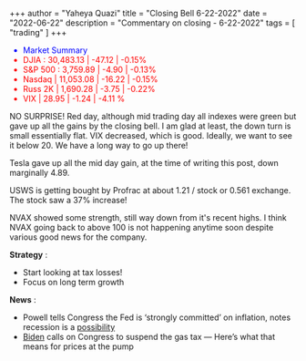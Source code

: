 +++
author = "Yaheya Quazi"
title = "Closing Bell 6-22-2022"
date = "2022-06-22"
description = "Commentary on closing - 6-22-2022"
tags = [
"trading"
]
+++

<ul class="list-group w-50">
        <li class="list-group-item" style="color:blue;">
          Market Summary 
        </li>
        <li class="list-group-item" style="color:red;">
          DJIA : 30,483.13 | -47.12 | -0.15% 
        </li>
        <li class="list-group-item" style="color:red;"> 
        S&P 500 : 3,759.89 | -4.90 | -0.13%
        </li>
        <li class="list-group-item" style="color:red;"> 
        Nasdaq | 11,053.08 | -16.22 | -0.15%
        </li>
        <li class="list-group-item" style="color:red;"> 
        Russ 2K | 1,690.28 | -3.75 | -0.22%
        </li>
        <li class="list-group-item" style="color:red;"> 
        VIX | 28.95 | -1.24 | -4.11 %
        </li>
</ul>

NO SURPRISE! Red day, although mid trading day all indexes were green but gave up all the gains by the closing bell. I am glad at least, the down turn is small essentially flat. VIX decreased, which is good. Ideally, we want to see it below 20. We have a long way to go up there!

Tesla gave up all the mid day gain, at the time of writing this post, down marginally 4.89.

USWS is getting bought by Profrac at about 1.21 / stock or 0.561 exchange. The stock saw a 37% increase!

NVAX showed some strength, still way down from it's recent highs. I think NVAX going back to above 100 is not happening anytime soon despite various good news for the company.

**Strategy** :

* Start looking at tax losses!
* Focus on long term growth

**News** :

* Powell tells Congress the Fed is ‘strongly committed’ on inflation, notes recession is a [possibility](https://www.cnbc.com/2022/06/22/powell-tells-congress-the-fed-is-strongly-committed-to-bringing-inflation-down.html)
* [Biden](https://www.cnbc.com/2022/06/22/biden-calls-on-congress-to-suspend-gas-tax-what-that-means-for-prices.html) calls on Congress to suspend the gas tax — Here’s what that means for prices at the pump

